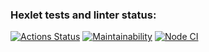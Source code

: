 ### Hexlet tests and linter status:

[![Actions Status](https://github.com/Igor3411/frontend-project-lvl1/workflows/hexlet-check/badge.svg)](https://github.com/Igor3411/frontend-project-lvl1/actions)
[![Maintainability](https://api.codeclimate.com/v1/badges/a99a88d28ad37a79dbf6/maintainability)](https://codeclimate.com/github/codeclimate/codeclimate/maintainability)
[![Node CI](https://github.com/Igor3411/frontend-project-lvl1/workflows/Eslint/badge.svg)](https://github.com/Igor3411/frontend-project-lvl1/actions)
